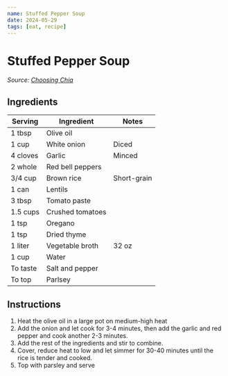 ```yaml
---
name: Stuffed Pepper Soup
date: 2024-05-29
tags: [eat, recipe]
---
```


# Stuffed Pepper Soup

_Source: [Choosing Chia](https://choosingchia.com/vegan-stuffed-pepper-soup/)_

## Ingredients

| Serving | Ingredient | Notes |
|-|-|-|
| 1 tbsp | Olive oil |  |
| 1 cup | White onion | Diced |
| 4 cloves | Garlic | Minced |
| 2 whole | Red bell peppers |  |
| 3/4 cup | Brown rice | Short-grain |
| 1 can | Lentils |  |
| 3 tbsp | Tomato paste |  |
| 1.5 cups | Crushed tomatoes |  |
| 1 tsp | Oregano |  |
| 1 tsp | Dried thyme |  |
| 1 liter | Vegetable broth | 32 oz |
| 1 cup | Water |  |
| To taste | Salt and pepper |  |
| To top | Parlsey |  |

## Instructions

1. Heat the olive oil in a large pot on medium-high heat
1. Add the onion and let cook for 3-4 minutes, then add the garlic and red pepper and cook another 2-3 minutes.
1. Add the rest of the ingredients and stir to combine.
1. Cover, reduce heat to low and let simmer for 30-40 minutes until the rice is tender and cooked.
1. Top with parsley and serve
